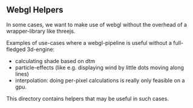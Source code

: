 ## Webgl Helpers

In some cases, we want to make use of webgl without the overhead of a wrapper-library like threejs.

Examples of use-cases where a webgl-pipeline is useful without a full-fledged 3d-engine:
 - calculating shade based on dtm
 - particle-effects (like e.g. displaying wind by little dots moving along lines)
 - interpolation: doing per-pixel calculations is really only feasible on a gpu.

This directory contains helpers that may be useful in such cases.